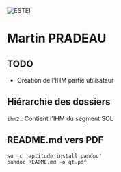 ![ESTEI](https://raw.github.com/estei-master/segment_SOL/master/PJ/Slide/common/estei.png)

Martin PRADEAU
============

TODO
----

- Création de l'IHM partie utilisateur

Hiérarchie des dossiers
----------------------
`ihm2` 
:   Contient l'IHM du segment SOL

README.md vers PDF
------------------
	su -c 'aptitude install pandoc' 
	pandoc README.md -o qt.pdf


